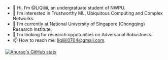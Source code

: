- 👋 Hi, I’m @LiQiiiii, an undergratuate student of NWPU.
- 👀 I’m interested in Trustworthy ML, Ubiquitous Computing and Complex Networks.
- 🌱 I’m currently at National University of Singapore (Chongqing) Research Institute.
- 💞️ I’m looking for research oppotunities on Adversarial Robustness.
- 📫 How to reach me: liqiiiii0704@gmail.com.

[![Anurag's GitHub stats](https://github-readme-stats.vercel.app/api?username=LiQiiiii&count_private=true)](https://github.com/LiQiiiii/github-readme-stats)

<!---
LiQiiiii/LiQiiiii is a ✨ special ✨ repository because its `README.md` (this file) appears on your GitHub profile.
You can click the Preview link to take a look at your changes.
--->
